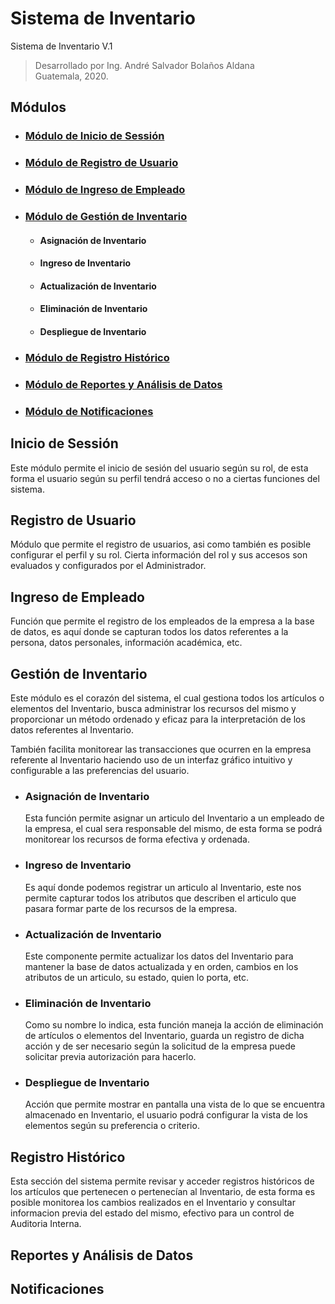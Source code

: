 # Sistema de Inventario

Sistema de Inventario V.1
>Desarrollado por Ing. André Salvador Bolaños Aldana  
Guatemala, 2020.

## Módulos

- ### [Módulo de Inicio de Sessión](#Inicio-de-Sessión)
- ### [Módulo de Registro de Usuario](#Registro-de-Usuario)
- ### [Módulo de Ingreso de Empleado](#Ingreso-de-Empleado)
- ### [Módulo de Gestión de Inventario](#Gestión-de-Inventario)
    - #### Asignación de Inventario
    - #### Ingreso de Inventario
    - #### Actualización de Inventario
    - #### Eliminación de Inventario
    - #### Despliegue de Inventario
- ### [Módulo de Registro Histórico](#Registro-Histórico)
- ### [Módulo de Reportes y Análisis de Datos](#Reportes-y-Análisis-de-Datos)
- ### [Módulo de Notificaciones](#Notificaciones)



## Inicio de Sessión

Este módulo permite el inicio de sesión del usuario según su rol, de esta forma el usuario según su perfil tendrá acceso o no a ciertas funciones del sistema.

## Registro de Usuario

Módulo que permite el registro de usuarios, asi como también es posible configurar el perfil y su rol. Cierta información del rol y sus accesos son evaluados y configurados por el Administrador.

## Ingreso de Empleado

Función que permite el registro de los empleados de la empresa a la base de datos, es aquí donde se capturan todos los datos referentes a la persona, datos personales, información académica, etc.

## Gestión de Inventario

Este módulo es el corazón del sistema, el cual gestiona todos los artículos o elementos del Inventario, busca administrar los recursos del mismo y proporcionar un método ordenado y eficaz para la interpretación de los datos referentes al Inventario.

También facilita monitorear las transacciones que ocurren en la empresa referente al Inventario haciendo uso de un interfaz gráfico intuitivo y configurable a las preferencias del usuario.

- ### Asignación de Inventario

    Esta función permite asignar un articulo del Inventario a un empleado de la empresa, el cual sera responsable del mismo, de esta forma se podrá monitorear los recursos de forma efectiva y ordenada.

- ### Ingreso de Inventario

    Es aquí donde podemos registrar un articulo al Inventario, este nos permite capturar todos los atributos que describen el articulo que pasara formar parte de los recursos de la empresa.

- ### Actualización de Inventario

    Este componente permite actualizar los datos del Inventario para mantener la base de datos actualizada y en orden, cambios en los atributos de un articulo, su estado, quien lo porta, etc.

- ### Eliminación de Inventario

    Como su nombre lo indica, esta función maneja la acción de eliminación de artículos o elementos del Inventario, guarda un registro de dicha acción y de ser necesario según la solicitud de la empresa puede solicitar previa autorización para hacerlo.

- ### Despliegue de Inventario

    Acción que permite mostrar en pantalla una vista de lo que se encuentra almacenado en Inventario, el usuario podrá configurar la vista de los elementos según su preferencia o criterio.

## Registro Histórico

Esta sección del sistema permite revisar y acceder registros históricos de los artículos que pertenecen o pertenecían al Inventario, de esta forma es posible monitorea los cambios realizados en el Inventario y consultar informacion previa del estado del mismo, efectivo para un control de Auditoria Interna.

## Reportes y Análisis de Datos



## Notificaciones


